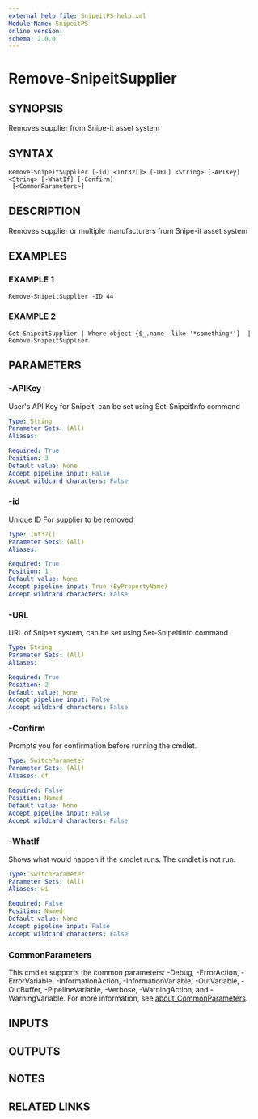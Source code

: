```yaml
---
external help file: SnipeitPS-help.xml
Module Name: SnipeitPS
online version:
schema: 2.0.0
---
```


# Remove-SnipeitSupplier

## SYNOPSIS
Removes supplier from Snipe-it asset system

## SYNTAX

```
Remove-SnipeitSupplier [-id] <Int32[]> [-URL] <String> [-APIKey] <String> [-WhatIf] [-Confirm]
 [<CommonParameters>]
```

## DESCRIPTION
Removes supplier or multiple manufacturers from Snipe-it asset system

## EXAMPLES

### EXAMPLE 1
```
Remove-SnipeitSupplier -ID 44
```

### EXAMPLE 2
```
Get-SnipeitSupplier | Where-object {$_.name -like '*something*'}  | Remove-SnipeitSupplier
```

## PARAMETERS

### -APIKey
User's API Key for Snipeit, can be set using Set-SnipeitInfo command

```yaml
Type: String
Parameter Sets: (All)
Aliases:

Required: True
Position: 3
Default value: None
Accept pipeline input: False
Accept wildcard characters: False
```

### -id
Unique ID For supplier to be removed

```yaml
Type: Int32[]
Parameter Sets: (All)
Aliases:

Required: True
Position: 1
Default value: None
Accept pipeline input: True (ByPropertyName)
Accept wildcard characters: False
```

### -URL
URL of Snipeit system, can be set using Set-SnipeitInfo command

```yaml
Type: String
Parameter Sets: (All)
Aliases:

Required: True
Position: 2
Default value: None
Accept pipeline input: False
Accept wildcard characters: False
```

### -Confirm
Prompts you for confirmation before running the cmdlet.

```yaml
Type: SwitchParameter
Parameter Sets: (All)
Aliases: cf

Required: False
Position: Named
Default value: None
Accept pipeline input: False
Accept wildcard characters: False
```

### -WhatIf
Shows what would happen if the cmdlet runs.
The cmdlet is not run.

```yaml
Type: SwitchParameter
Parameter Sets: (All)
Aliases: wi

Required: False
Position: Named
Default value: None
Accept pipeline input: False
Accept wildcard characters: False
```

### CommonParameters
This cmdlet supports the common parameters: -Debug, -ErrorAction, -ErrorVariable, -InformationAction, -InformationVariable, -OutVariable, -OutBuffer, -PipelineVariable, -Verbose, -WarningAction, and -WarningVariable. For more information, see [about_CommonParameters](http://go.microsoft.com/fwlink/?LinkID=113216).

## INPUTS

## OUTPUTS

## NOTES

## RELATED LINKS
